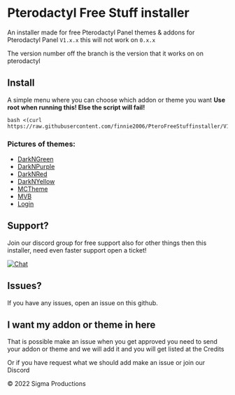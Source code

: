 # Pterodactyl Free Stuff installer


An installer made for free Pterodactyl Panel themes & addons for Pterodactyl Panel ``V1.x.x`` this will not work on ``0.x.x``

The version number off the branch is the version that it works on on pterodactyl



## Install
A simple menu where you can choose which addon or theme you want
**Use root when running this! Else the script will fail!**  
```
bash <(curl https://raw.githubusercontent.com/finnie2006/PteroFreeStuffinstaller/V1.9.2/resources/script.sh)
```

### Pictures of themes:
- [DarkNGreen](https://github.com/finnie2006/PteroFreeStuffinstaller/blob/V1.9.1/theme-images/darkngreen.md)
- [DarkNPurple](https://github.com/finnie2006/PteroFreeStuffinstaller/blob/V1.9.1/theme-images/darknpurple.md)
- [DarkNRed](https://github.com/finnie2006/PteroFreeStuffinstaller/blob/V1.9.1/theme-images/darknred.md)
- [DarkNYellow](https://github.com/finnie2006/PteroFreeStuffinstaller/blob/V1.9.1/theme-images/darknyellow.md)
- [MCTheme](https://github.com/finnie2006/PteroFreeStuffinstaller/blob/V1.9.1/theme-images/mctheme.md)
- [MVB](https://github.com/finnie2006/PteroFreeStuffinstaller/blob/V1.9.1/theme-images/mvb.md)
- [Login](https://github.com/finnie2006/PteroFreeStuffinstaller/blob/V1.9.1/theme-images/login.md)
  

## Support?
Join our discord group for free support also for other things then this installer, need even faster support open a ticket!

[![Chat](https://img.shields.io/badge/chat-on%20discord-7289da.svg)](https://discord.gg/5t3KaGX8Bx)

## Issues?
If you have any issues, open an issue on this github.

## I want my addon or theme in here
That is possible make an issue when you get approved you need to send your addon or theme and we will add it and you will get listed at the Credits

Or if you have request what we should add make an issue or join our Discord


© 2022 Sigma Productions
